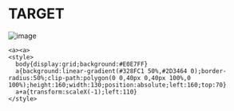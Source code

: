# TARGET

![image](https://github.com/user-attachments/assets/544d6500-7b6e-40da-b865-25040075fafa)

```
<a><a>
<style>
  body{display:grid;background:#E0E7FF}
  a{background:linear-gradient(#328FC1 50%,#2D3464 0);border-radius:50%;clip-path:polygon(0 0,40px 0,40px 100%,0 100%);height:160;width:130;position:absolute;left:160;top:70}
  a+a{transform:scaleX(-1);left:110}
</style>
```
